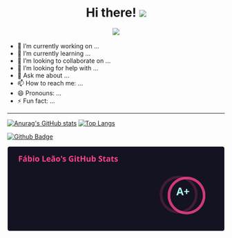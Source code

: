 <h1 align="center">Hi there! <img src="https://media.giphy.com/media/hvRJCLFzcasrR4ia7z/giphy.gif" width="35"></h1>
<p align="center">
  <a href="https://github.com/DenverCoder1/readme-typing-svg"><img src="https://readme-typing-svg.herokuapp.com?lines=Electronic+Engeneering+Student;C%2FC%2B%2B%20Dev;Cybersecurity%20%7C%20Pentest%20%7C%20CTF%20Player&center=true&width=500&height=50"></a>
</p>

- 🔭 I’m currently working on ...
- 🌱 I’m currently learning ...
- 👯 I’m looking to collaborate on ...
- 🤔 I’m looking for help with ...
- 💬 Ask me about ...
- 📫 How to reach me: ...
- 😄 Pronouns: ...
- ⚡ Fun fact: ...
---
[![Anurag's GitHub stats](https://github-readme-stats.vercel.app/api?username=FabioSLeao&show_icons=true&theme=radical)](https://github.com/anuraghazra/github-readme-stats)
[![Top Langs](https://github-readme-stats.vercel.app/api/top-langs/?username=FabioSLeao)](https://github.com/anuraghazra/github-readme-stats)

[![Github Badge](https://img.shields.io/badge/-Github-000?style=flat-square&logo=Github&logoColor=white&link=FabioSLeao)](LINK_GIT)

[![Top Langs](https://raw.githubusercontent.com/FabioSLeao/FabioSLeao/main/teste.svg)](https://github.com/anuraghazra/github-readme-stats)
